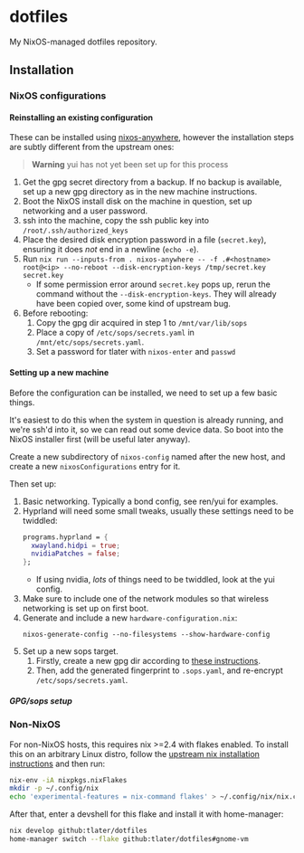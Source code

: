 # dotfiles

My NixOS-managed dotfiles repository.

## Installation

### NixOS configurations

#### Reinstalling an existing configuration

These can be installed using
[nixos-anywhere](https://github.com/numtide/nixos-anywhere/), however
the installation steps are subtly different from the upstream ones:

> **Warning**
> yui has not yet been set up for this process

1. Get the gpg secret directory from a backup. If no backup is
   available, set up a new gpg directory as in the new machine
   instructions.
2. Boot the NixOS install disk on the machine in question, set up
   networking and a user password.
3. ssh into the machine, copy the ssh public key into
   `/root/.ssh/authorized_keys`
4. Place the desired disk encryption password in a file
   (`secret.key`), ensuring it does *not* end in a newline (`echo -e`).
5. Run `nix run --inputs-from . nixos-anywhere -- -f .#<hostname> root@<ip> --no-reboot --disk-encryption-keys /tmp/secret.key secret.key`
   - If some permission error around `secret.key` pops up, rerun the
     command without the `--disk-encryption-keys`. They will already
     have been copied over, some kind of upstream bug.
6. Before rebooting:
   1. Copy the gpg dir acquired in step 1 to `/mnt/var/lib/sops`
   2. Place a copy of `/etc/sops/secrets.yaml` in `/mnt/etc/sops/secrets.yaml`.
   3. Set a password for tlater with `nixos-enter` and `passwd`

#### Setting up a new machine

Before the configuration can be installed, we need to set up a few
basic things.

It's easiest to do this when the system in question is already
running, and we're ssh'd into it, so we can read out some device
data. So boot into the NixOS installer first (will be useful later
anyway).

Create a new subdirectory of `nixos-config` named after the new host,
and create a new `nixosConfigurations` entry for it.

Then set up:

1. Basic networking. Typically a bond config, see ren/yui for
   examples.
2. Hyprland will need some small tweaks, usually these settings need to be twiddled:
   ```nix
   programs.hyprland = {
     xwayland.hidpi = true;
     nvidiaPatches = false;
   };
   ```
   - If using nvidia, *lots* of things need to be twiddled, look at
     the yui config.
3. Make sure to include one of the network modules so that wireless
   networking is set up on first boot.
4. Generate and include a new `hardware-configuration.nix`:
    ```console
    nixos-generate-config --no-filesystems --show-hardware-config
    ```
5. Set up a new sops target.
   1. Firstly, create a new gpg dir according to [these
      instructions](https://github.com/Mic92/sops-nix#use-with-gpg-instead-of-ssh-keys).
   2. Then, add the generated fingerprint to `.sops.yaml`, and
      re-encrypt `/etc/sops/secrets.yaml`.

##### GPG/sops setup

### Non-NixOS

For non-NixOS hosts, this requires nix >=2.4 with flakes enabled. To
install this on an arbitrary Linux distro, follow the [upstream nix
installation instructions](https://nixos.org/download.html) and then
run:

```bash
nix-env -iA nixpkgs.nixFlakes
mkdir -p ~/.config/nix
echo 'experimental-features = nix-command flakes' > ~/.config/nix/nix.conf
```

After that, enter a devshell for this flake and install it with
home-manager:

```bash
nix develop github:tlater/dotfiles
home-manager switch --flake github:tlater/dotfiles#gnome-vm
```
